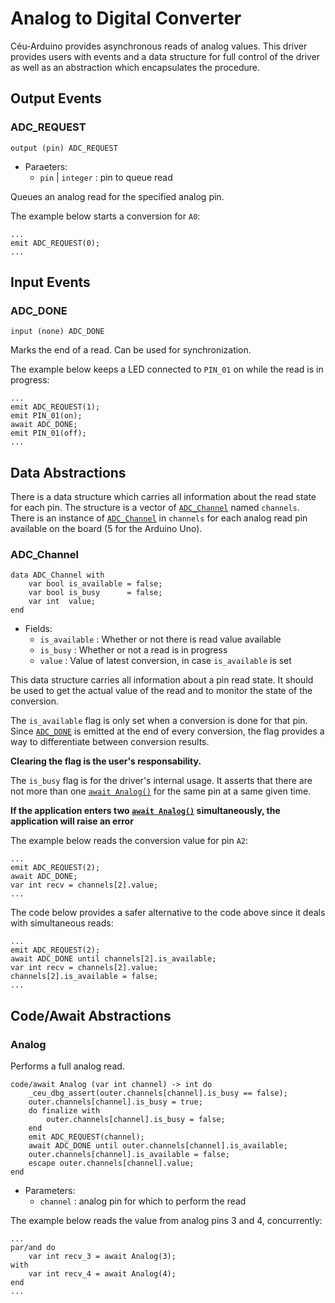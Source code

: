 # Analog to Digital Converter

Céu-Arduino provides asynchronous reads of analog values. This driver provides users with events and a data structure for full control of the driver as well as an abstraction which encapsulates the procedure.

## Output Events

### ADC_REQUEST

```ceu
output (pin) ADC_REQUEST
```

- Paraeters:
    - `pin` | `integer` : pin to queue read

Queues an analog read for the specified analog pin.

The example below starts a conversion for `A0`:

```ceu
...
emit ADC_REQUEST(0);
...
```

## Input Events

### ADC_DONE

```ceu
input (none) ADC_DONE
```

Marks the end of a read. Can be used for synchronization.

The example below keeps a LED connected to `PIN_01` on while the read is in progress:

```ceu
...
emit ADC_REQUEST(1);
emit PIN_01(on);
await ADC_DONE;
emit PIN_01(off);
...
```

## Data Abstractions

There is a data structure which carries all information about the read state for each pin. The structure is a vector of [`ADC_Channel`](#adc_channel) named `channels`. There is an instance of [`ADC_Channel`](#adc_channel) in `channels` for each analog read pin available on the board (5 for the Arduino Uno).

### ADC_Channel

```ceu
data ADC_Channel with
    var bool is_available = false;
    var bool is_busy      = false;
    var int  value;
end
```

- Fields:
    - `is_available` : Whether or not there is read value available
    - `is_busy` : Whether or not a read is in progress
    - `value` : Value of latest conversion, in case `is_available` is set

This data structure carries all information about a pin read state. It should be used to get the actual value of the read and to monitor the state of the conversion.

The `is_available` flag is only set when a conversion is done for that pin. Since [`ADC_DONE`](#adc_done) is emitted at the end of every conversion, the flag provides a way to differentiate between conversion results.

**Clearing the flag is the user's responsability.**

The `is_busy` flag is for the driver's internal usage. It asserts that there are not more than one [`await Analog()`](#analog) for the same pin at a same given time. 

**If the application enters two [`await Analog()`](#analog) simultaneously, the application will raise an error**

The example below reads the conversion value for pin `A2`:

```ceu
...
emit ADC_REQUEST(2);
await ADC_DONE;
var int recv = channels[2].value;
...
```
The code below provides a safer alternative to the code above since it deals with simultaneous reads:

```ceu
...
emit ADC_REQUEST(2);
await ADC_DONE until channels[2].is_available;
var int recv = channels[2].value;
channels[2].is_available = false;
...
```

## Code/Await Abstractions

### Analog

Performs a full analog read.

```ceu
code/await Analog (var int channel) -> int do
    _ceu_dbg_assert(outer.channels[channel].is_busy == false);
    outer.channels[channel].is_busy = true;
    do finalize with
        outer.channels[channel].is_busy = false;
    end
    emit ADC_REQUEST(channel);
    await ADC_DONE until outer.channels[channel].is_available;
    outer.channels[channel].is_available = false;
    escape outer.channels[channel].value;
end
```

- Parameters:
    - `channel` : analog pin for which to perform the read

The example below reads the value from analog pins 3 and 4, concurrently:

```ceu
...
par/and do
    var int recv_3 = await Analog(3);
with
    var int recv_4 = await Analog(4);
end
...
```
